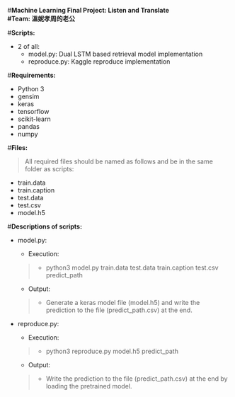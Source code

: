 #**Machine Learning Final Project: Listen and Translate  
#Team: 溫妮孝周的老公**  
  
#**Scripts:**  
- 2 of all:  
  - model.py: Dual LSTM based retrieval model implementation  
  - reproduce.py: Kaggle reproduce implementation  
  
#**Requirements:**  
- Python 3  
- gensim  
- keras  
- tensorflow  
- scikit-learn  
- pandas  
- numpy  
  
#**Files:**  
> All required files should be named as follows and be in the same folder as scripts:  
- train.data  
- train.caption  
- test.data  
- test.csv  
- model.h5  
  
#**Descriptions of scripts:**  
- model.py:  
  - Execution:  
  > - python3 model.py train.data test.data train.caption test.csv predict_path  
  - Output:  
  > - Generate a keras model file (model.h5) and write the prediction to the file (predict_path.csv) at the end.  
	  
- reproduce.py:  
  - Execution:  
  > - python3 reproduce.py model.h5 predict_path  
  - Output:  
  > - Write the prediction to the file (predict_path.csv) at the end by loading the pretrained model.  
  
